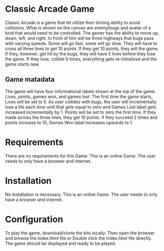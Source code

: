 #  Classic Arcade Game
Classic Arcade is a game that let utilize their driving ability to avoid collisions. What is shown on the canvas are enemy/bugs and avatar of a kind that would need to be controlled. The gamer has the ability to move up, down, left, and right. In front of him will be three highways that bugs pass with varying speeds. Some will go fast, some will go slow. They will have to cross all three lines to get 10 points. If they get 10 points, they will the game. If they, however, get hit by the bugs, they will have 5 lives before they lose the game. If they lose, collide 5 times, everything gets re-initialized and the game starts new.

## Game matadata
The game will have four informational labels shown at the top of the game. Lives, points, games won, and games lost. The first time the game starts, Lives will be set to 5. As user collides with bugs, the user will incrementally lose a life each time until that gets equal to zero and Games Lost label gets increased incrementally by 1. Points will be set to zero the first time. If they made across the three lines, they get 10 points. if they succeed 2 times and points increase to 10, Games Won label increases upwards to 1. 

# Requirements
There are no requirements for this Game. This is an online Game. The user needs to only have a browser and internet.

# Installation
No Installation is necessary. This is an online Game. The user needs to only have a browser and internet.

# Configuration
To play the game, download/clone the bits locally. Then open the browser and browse the index.html file or Double click the Index.html file directly. The game should be displayed and ready to be played.

